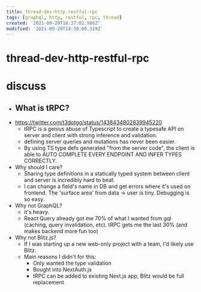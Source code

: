 ```yaml
---
title: thread-dev-http-restful-rpc
tags: [graphql, http, restful, rpc, thread]
created: '2021-09-20T18:37:02.986Z'
modified: '2021-09-20T18:38:00.319Z'
---
```


# thread-dev-http-restful-rpc

# discuss

- ## What is tRPC?
- https://twitter.com/t3dotgg/status/1438434802839945220
  - tRPC is a genius abuse of Typescript to create a typesafe API on server and client with strong inference and validation.
  - defining server queries and mutations has never been easier.
  - By using TS type defs generated "from the server code", the client is able to AUTO COMPLETE EVERY ENDPOINT AND INFER TYPES CORRECTLY.
- Why should I care?
  - Sharing type definitions in a statically typed system between client and server is incredibly hard to beat.
  - I can change a field's name in DB and get errors where it's used on frontend. The 'surface area' from data -> user is tiny. Debugging is so easy.
- Why not GraphQL?
  - it's heavy.
  - React Query already got me 70% of what I wanted from gql (caching, query invalidation, etc). tRPC gets me the last 30% (and makes backend more fun too)
- Why not Blitz.js?
  - If I was starting up a new web-only project with a team, I'd likely use Blitz. 
  - Main reasons I didn't for this:
    - Only wanted the type validation
    - Bought into NextAuth.js
    - tRPC can be added to existing Next.js app, Blitz would be full replacement
